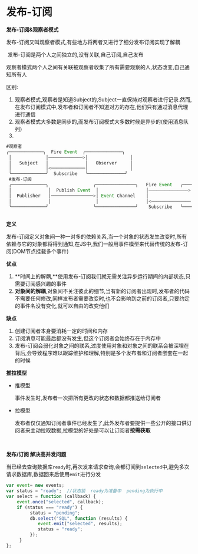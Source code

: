 # 发布-订阅

**发布-订阅&观察者模式**	

​	发布-订阅又叫观察者模式,有些地方将两者又进行了细分发布订阅实现了解耦

​	发布-订阅是两个人之间独立的,没有关联,自己订阅,自己发布

​	观察者模式两个人之间有关联被观察者收集了所有需要观察的人,状态改变,自己通知所有人

区别:

1. 观察者模式,观察者是知道Subject的,Subject一直保持对观察者进行记录.然而,在发布订阅模式中,发布者和订阅者不知道对方的存在,他们只有通过消息代理进行通信
2. 观察者模式大多数是同步的,而发布订阅模式大多数时候是异步的(使用消息队列)
3. 

```js
#观察者
╭─────────────╮  Fire Event  ╭──────────────╮
 │             │─────────────>│                │
 │   Subject   │              │   Observer     │
 │             │<─────────────│                │
 ╰─────────────╯  Subscribe   ╰──────────────╯
 #发布-订阅
 ╭─────────────╮                 ╭───────────────╮   Fire Event   ╭──────────────╮
 │              │  Publish Event  │                  │───────────────>│              │
 │  Publisher   │────────────────>│ Event Channel    │                │  Subscriber  │
 │              │                 │                  │<───────────────│              │
 ╰─────────────╯                 ╰───────────────╯    Subscribe   ╰──────────────╯
 
```



**定义**

​	发布-订阅定义对象间一种一对多的依赖关系,当一个对象的状态发生改变时,所有依赖与它的对象都将得到通知,在JS中,我们一般用事件模型来代替传统的发布-订阅(DOM节点挂载多个事件)

**优点**	

1. **时间上的解耦,**使用发布-订阅我们就无需关注异步运行期间的内部状态,只需要订阅感兴趣的事件
2. **对象间的解耦**,对象间不关注彼此的细节,当有新的订阅者出现时,发布者的代码不需要任何修改,同样发布者需要改变时,也不会影响到之前的订阅者,只要约定的事件名没有变化,就可以自由的改变他们

**缺点**

1. 创建订阅者本身要消耗一定的时间和内存
2. 订阅消息可能最后都没有发生,但这个订阅者会始终存在于内存中
3. 发布-订阅会弱化对象之间的联系,过度使用对象和对象之间的联系会被深埋在背后,会导致程序难以跟踪维护和理解,特别是多个发布者和订阅者嵌套在一起的时候

**推拉模型**

- 推模型

  事件发生时,发布者一次把所有更改的状态和数据都推送给订阅者

- 拉模型

  发布者仅仅通知订阅者事件已经发生了,此外发布者要提供一些公开的接口供订阅者来主动拉取数据,拉模型的好处是可以让订阅者**按需获取**

​	

**发布/订阅 解决高并发问题**

​	当已经去查询数据库`ready`时,再次发来请求查询,会都订阅到`selected`中,避免多次请求数据库,数据回来后使用`emit`进行分发

```js
var event= new events;
var status = "ready";  //状态锁  ready为准备中  pending为执行中
var select = function (callback) {
    event.once("selected", callback);
    if (status === "ready") {
         status = "pending";
         db.select("SQL", function (results) {
            event.emit("selected", results);
            status = "ready";
         });
     }
};
```

